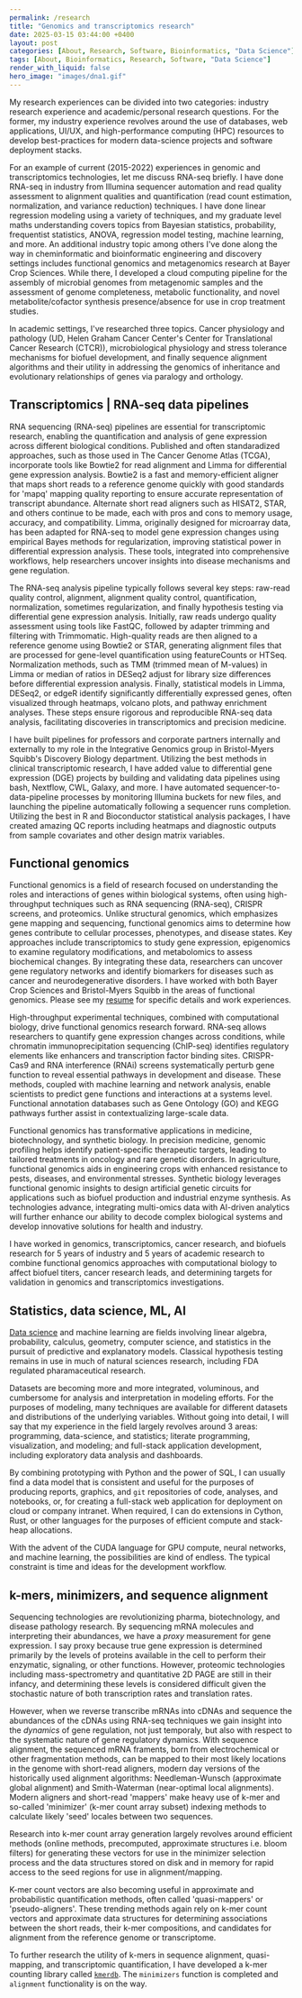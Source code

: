 ```yaml
---
permalink: /research
title: "Genomics and transcriptomics research"
date: 2025-03-15 03:44:00 +0400
layout: post
categories: [About, Research, Software, Bioinformatics, "Data Science"]
tags: [About, Bioinformatics, Research, Software, "Data Science"]
render_with_liquid: false
hero_image: "images/dna1.gif"
---
```



My research experiences can be divided into two categories: industry research experience and academic/personal research questions. For the former, my industry experience revolves around the use of databases, web applications, UI/UX, and high-performance computing (HPC) resources to develop best-practices for modern data-science projects and software deployment stacks. 


For an example of current (2015-2022) experiences in genomic and transcriptomics technologies, let me discuss RNA-seq briefly. I have done RNA-seq in industry from Illumina sequencer automation and read quality assessment to alignment qualities and quantification (read count estimation, normalization, and variance reduction) techniques. I have done linear regression modeling using a variety of techniques, and my graduate level maths understanding covers topics from Bayesian statistics, probability, frequentist statistics, ANOVA, regression model testing, machine learning, and more. An additional industry topic among others I've done along the way in cheminformatic and bioinformatic engineering and discovery settings includes functional genomics and metagenomics research at Bayer Crop Sciences. While there, I developed a cloud computing pipeline for the assembly of microbial genomes from metagenomic samples and the assessment of genome completeness, metabolic functionality, and novel metabolite/cofactor synthesis presence/absence for use in crop treatment studies.

In academic settings, I've researched three topics. Cancer physiology and pathology (UD, Helen Graham Cancer Center's Center for Translational Cancer Research (CTCR)), microbiological physiology and stress tolerance mechanisms for biofuel development, and finally sequence alignment algorithms and their utility in addressing the genomics of inheritance and evolutionary relationships of genes via paralogy and orthology.


## Transcriptomics | RNA-seq data pipelines

RNA sequencing (RNA-seq) pipelines are essential for transcriptomic research, enabling the quantification and analysis of gene expression across different biological conditions. Published and often standaradized approaches, such as those used in The Cancer Genome Atlas (TCGA), incorporate tools like Bowtie2 for read alignment and Limma for differential gene expression analysis. Bowtie2 is a fast and memory-efficient aligner that maps short reads to a reference genome quickly with good standards for 'mapq' mapping quality reporting to ensure accurate representation of transcript abundance. Alternate short read aligners such as HISAT2, STAR, and others continue to be made, each with pros and cons to memory usage, accuracy, and compatibility. Limma, originally designed for microarray data, has been adapted for RNA-seq to model gene expression changes using empirical Bayes methods for regularization, improving statistical power in differential expression analysis. These tools, integrated into comprehensive workflows, help researchers uncover insights into disease mechanisms and gene regulation.

The RNA-seq analysis pipeline typically follows several key steps: raw-read quality control, alignment, alignment quality control, quantification, normalization, sometimes regularization, and finally hypothesis testing via differential gene expression analysis. Initially, raw reads undergo quality assessment using tools like FastQC, followed by adapter trimming and filtering with Trimmomatic. High-quality reads are then aligned to a reference genome using Bowtie2 or STAR, generating alignment files that are processed for gene-level quantification using featureCounts or HTSeq. Normalization methods, such as TMM (trimmed mean of M-values) in Limma or median of ratios in DESeq2 adjust for library size differences before differential expression analysis. Finally, statistical models in Limma, DESeq2, or edgeR identify significantly differentially expressed genes, often visualized through heatmaps, volcano plots, and pathway enrichment analyses. These steps ensure rigorous and reproducible RNA-seq data analysis, facilitating discoveries in transcriptomics and precision medicine.

I have built pipelines for professors and corporate partners internally and externally to my role in the Integrative Genomics group in Bristol-Myers Squibb's Discovery Biology department. Utilizing the best methods in clinical transcriptomic research, I have added value to differential gene expression (DGE) projects by building and validating data pipelines using bash, Nextflow, CWL, Galaxy, and more. I have automated sequencer-to-data-pipeline processes by monitoring Illumina buckets for new files, and launching the pipeline automatically following a sequencer runs completion. Utilizing the best in R and Bioconductor statistical analysis packages, I have created amazing QC reports including heatmaps and diagnostic outputs from sample covariates and other design matrix variables.


## Functional genomics


Functional genomics is a field of research focused on understanding the roles and interactions of genes within biological systems, often using high-throughput techniques such as RNA sequencing (RNA-seq), CRISPR screens, and proteomics. Unlike structural genomics, which emphasizes gene mapping and sequencing, functional genomics aims to determine how genes contribute to cellular processes, phenotypes, and disease states. Key approaches include transcriptomics to study gene expression, epigenomics to examine regulatory modifications, and metabolomics to assess biochemical changes. By integrating these data, researchers can uncover gene regulatory networks and identify biomarkers for diseases such as cancer and neurodegenerative disorders. I have worked with both Bayer Crop Sciences and Bristol-Myers Squibb in the areas of functional genomics. Please see my [resume](/cv) for specific details and work experiences.

High-throughput experimental techniques, combined with computational biology, drive functional genomics research forward. RNA-seq allows researchers to quantify gene expression changes across conditions, while chromatin immunoprecipitation sequencing (ChIP-seq) identifies regulatory elements like enhancers and transcription factor binding sites. CRISPR-Cas9 and RNA interference (RNAi) screens systematically perturb gene function to reveal essential pathways in development and disease. These methods, coupled with machine learning and network analysis, enable scientists to predict gene functions and interactions at a systems level. Functional annotation databases such as Gene Ontology (GO) and KEGG pathways further assist in contextualizing large-scale data.

Functional genomics has transformative applications in medicine, biotechnology, and synthetic biology. In precision medicine, genomic profiling helps identify patient-specific therapeutic targets, leading to tailored treatments in oncology and rare genetic disorders. In agriculture, functional genomics aids in engineering crops with enhanced resistance to pests, diseases, and environmental stresses. Synthetic biology leverages functional genomic insights to design artificial genetic circuits for applications such as biofuel production and industrial enzyme synthesis. As technologies advance, integrating multi-omics data with AI-driven analytics will further enhance our ability to decode complex biological systems and develop innovative solutions for health and industry.

I have worked in genomics, transcriptomics, cancer research, and biofuels research for 5 years of industry and 5 years of academic research to combine functional genomics approaches with computational biology to affect biofuel titers, cancer research leads, and determining targets for validation in genomics and transcriptomics investigations.

## Statistics, data science, ML, AI

[Data science](/data_science) and machine learning are fields involving linear algebra, probability, calculus, geometry, computer science, and statistics in the pursuit of predictive and explanatory models. Classical hypothesis testing remains in use in much of natural sciences research, including FDA regulated pharamaceutical research. 

Datasets are becoming more and more integrated, voluminous, and cumbersome for analysis and interpretation in modeling efforts. For the purposes of modeling, many techniques are available for different datasets and distributions of the underlying variables. Without going into detail, I will say that my experience in the field largely revolves around 3 areas: programming, data-science, and statistics; literate programming, visualization, and modeling; and full-stack application development, including exploratory data analysis and dashboards.

By combining prototyping with Python and the power of SQL, I can usually find a data model that is consistent and useful for the purposes of producing reports, graphics, and `git` repositories of code, analyses, and notebooks, or, for creating a full-stack web application for deployment on cloud or company intranet. When required, I can do extensions in Cython, Rust, or other languages for the purposes of efficient compute and stack-heap allocations.

With the advent of the CUDA language for GPU compute, neural networks, and machine learning, the possibilities are kind of endless. The typical constraint is time and ideas for the development workflow.


## k-mers, minimizers, and sequence alignment

Sequencing technologies are revolutionizing pharma, biotechnology, and disease pathology research. By sequencing mRNA molecules and interpreting their abundances, we have a *proxy* measurement for gene expression. I say proxy because true gene expression is determined primarily by the levels of proteins available in the cell to perform their enzymatic, signaling, or other functions. However, proteomic technologies including mass-spectrometry and quantitative 2D PAGE are still in their infancy, and determining these levels is considered difficult given the stochastic nature of both transcription rates and translation rates.

However, when we reverse transcribe mRNAs into cDNAs and sequence the abundances of the cDNAs using RNA-seq techniques we gain insight into the *dynamics* of gene regulation, not just temporaly, but also with respect to the systematic nature of gene regulatory dynamics. With sequence alignment, the sequenced mRNA framents, born from electrochemical or other fragmentation methods, can be mapped to their most likely locations in the genome with short-read aligners, modern day versions of the historically used alignment algorithms:  Needleman-Wunsch (approximate global alignment) and Smith-Waterman (near-optimal local alignments). Modern aligners and short-read 'mappers' make heavy use of k-mer and so-called 'minimizer' (k-mer count array subset) indexing methods to calculate likely 'seed' locales between two sequences. 

Research into k-mer count array generation largely revolves around efficient methods (online methods, precomputed, approximate structures i.e. bloom filters) for generating these vectors for use in the minimizer selection process and the data structures stored on disk and in memory for rapid access to the seed regions for use in alignment/mapping. 


K-mer count vectors are also becoming useful in approximate and probabilistic quantification methods, often called 'quasi-mappers' or 'pseudo-aligners'. These trending methods again rely on k-mer count vectors and approximate data structures for determining associations between the short reads, their k-mer compositions, and candidates for alignment from the reference genome or transcriptome.

To further research the utility of k-mers in sequence alignment, quasi-mapping, and transcriptomic quantification, I have developed a k-mer counting library called [`kmerdb`](https://matthewralston.github.io/kmerdb). The `minimizers` function is completed and `alignment` functionality is on the way.

